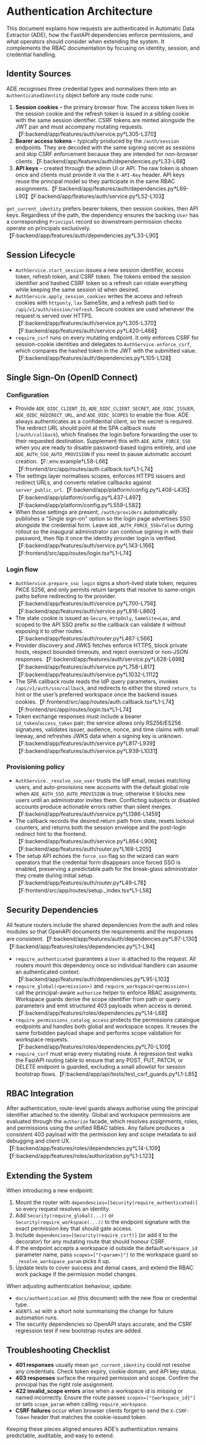 # Authentication Architecture

This document explains how requests are authenticated in Automatic Data Extractor (ADE), how the FastAPI dependencies enforce
permissions, and what operators should consider when extending the system. It complements the RBAC documentation by focusing on
identity, session, and credential handling.

## Identity Sources

ADE recognises three credential types and normalises them into an `AuthenticatedIdentity` object before any route code runs:

1. **Session cookies** – the primary browser flow. The access token lives in the session cookie and the refresh token is issued in
a sibling cookie with the same session identifier. CSRF tokens are minted alongside the JWT pair and must accompany mutating
requests.【F:backend/app/features/auth/service.py†L305-L370】
2. **Bearer access tokens** – typically produced by the `/auth/session` endpoints. They are decoded with the same signing secret as
sessions and skip CSRF enforcement because they are intended for non-browser clients.【F:backend/app/features/auth/dependencies.py†L33-L68】
3. **API keys** – created through the admin UI or API. The raw token is shown once and clients must provide it via the
`X-API-Key` header. API keys reuse the principal model so they participate in the same RBAC assignments.【F:backend/app/features/auth/dependencies.py†L69-L90】【F:backend/app/features/auth/service.py†L52-L103】

`get_current_identity` prefers bearer tokens, then session cookies, then API keys. Regardless of the path, the dependency
ensures the backing `User` has a corresponding `Principal` record so downstream permission checks operate on principals
exclusively.【F:backend/app/features/auth/dependencies.py†L33-L90】

## Session Lifecycle

* `AuthService.start_session` issues a new session identifier, access token, refresh token, and CSRF token. The tokens embed the
session identifier and hashed CSRF token so a refresh can rotate everything while keeping the same session id when desired.
* `AuthService.apply_session_cookies` writes the access and refresh cookies with `httponly`, `lax` SameSite, and a refresh path
tied to `/api/v1/auth/session/refresh`. Secure cookies are used whenever the request is served over HTTPS.【F:backend/app/features/auth/service.py†L305-L370】【F:backend/app/features/auth/service.py†L420-L468】
* `require_csrf` runs on every mutating endpoint. It only enforces CSRF for session-cookie identities and delegates to
`AuthService.enforce_csrf`, which compares the hashed token in the JWT with the submitted value.【F:backend/app/features/auth/dependencies.py†L105-L128】

## Single Sign-On (OpenID Connect)

### Configuration

* Provide `ADE_OIDC_CLIENT_ID`, `ADE_OIDC_CLIENT_SECRET`, `ADE_OIDC_ISSUER`, `ADE_OIDC_REDIRECT_URL`, and `ADE_OIDC_SCOPES` to enable the flow. ADE always authenticates as a confidential client, so the secret is required. The redirect URL should point at the SPA callback route (`/auth/callback`), which finalises the login before forwarding the user to their requested destination. Supplement this with `ADE_AUTH_FORCE_SSO` when you are ready to disable password-based logins entirely, and use `ADE_AUTH_SSO_AUTO_PROVISION` if you need to pause automatic account creation.【F:.env.example†L58-L66】【F:frontend/src/app/routes/auth.callback.tsx†L1-L74】
* The settings layer normalises scopes, enforces HTTPS issuers and redirect URLs, and converts relative callbacks against `server_public_url`.【F:backend/app/platform/config.py†L408-L435】【F:backend/app/platform/config.py†L437-L497】【F:backend/app/platform/config.py†L559-L582】
* When those settings are present, `/auth/providers` automatically publishes a "Single sign-on" option so the login page advertises SSO alongside the credential form. Leave `ADE_AUTH_FORCE_SSO=false` during rollout so the inaugural administrator can continue signing in with their password, then flip it once the identity provider login is verified.【F:backend/app/features/auth/service.py†L143-L166】【F:frontend/src/app/routes/login.tsx†L1-L74】

### Login flow

* `AuthService.prepare_sso_login` signs a short-lived state token, requires PKCE S256, and only permits return targets that resolve to same-origin paths before redirecting to the provider.【F:backend/app/features/auth/service.py†L700-L756】【F:backend/app/features/auth/service.py†L816-L860】
* The state cookie is issued as `Secure`, `HttpOnly`, `SameSite=Lax`, and scoped to the API SSO prefix so the callback can validate it without exposing it to other routes.【F:backend/app/features/auth/router.py†L487-L566】
* Provider discovery and JWKS fetches enforce HTTPS, block private hosts, respect bounded timeouts, and reject oversized or non-JSON responses.【F:backend/app/features/auth/service.py†L628-L698】【F:backend/app/features/auth/service.py†L758-L817】【F:backend/app/features/auth/service.py†L1032-L1112】
* The SPA callback route reads the IdP query parameters, invokes `/api/v1/auth/sso/callback`, and redirects to either the stored `return_to` hint or the user’s preferred workspace once the backend issues cookies.【F:frontend/src/app/routes/auth.callback.tsx†L1-L74】【F:frontend/src/app/routes/login.tsx†L1-L74】
* Token exchange responses must include a bearer `id_token`/`access_token` pair; the service allows only RS256/ES256 signatures, validates issuer, audience, nonce, and time claims with small leeway, and refreshes JWKS data when a signing key is unknown.【F:backend/app/features/auth/service.py†L817-L939】【F:backend/app/features/auth/service.py†L939-L1031】

### Provisioning policy

* `AuthService._resolve_sso_user` trusts the IdP email, reuses matching users, and auto-provisions new accounts with the default global role when `ADE_AUTH_SSO_AUTO_PROVISION` is true; otherwise it blocks new users until an administrator invites them. Conflicting subjects or disabled accounts produce actionable errors rather than silent merges.【F:backend/app/features/auth/service.py†L1386-L1459】
* The callback records the desired return path from state, resets lockout counters, and returns both the session envelope and the post-login redirect hint to the frontend.【F:backend/app/features/auth/service.py†L864-L906】【F:backend/app/features/auth/router.py†L168-L205】
* The setup API echoes the `force_sso` flag so the wizard can warn operators that the credential form disappears once forced SSO is enabled, preserving a predictable path for the break-glass administrator they create during initial setup.【F:backend/app/features/auth/router.py†L49-L78】【F:frontend/src/app/routes/setup._index.tsx†L1-L58】

## Security Dependencies

All feature routers include the shared dependencies from the auth and roles modules so that OpenAPI documents the
requirements and the responses are consistent.【F:backend/app/features/auth/dependencies.py†L87-L130】【F:backend/app/features/roles/dependencies.py†L1-L94】

* `require_authenticated` guarantees a `User` is attached to the request. All routers mount this dependency once so individual
handlers can assume an authenticated context.【F:backend/app/features/auth/dependencies.py†L95-L103】
* `require_global(<permission>)` and `require_workspace(<permission>)` call the principal-aware `authorize` helper to enforce
RBAC assignments. Workspace guards derive the scope identifier from path or query parameters and emit structured 403 payloads
when access is denied.【F:backend/app/features/roles/dependencies.py†L14-L68】
* `require_permissions_catalog_access` protects the permissions catalogue endpoints and handles both global and workspace
scopes. It reuses the same forbidden payload shape and performs scope validation for workspace requests.【F:backend/app/features/roles/dependencies.py†L70-L109】
* `require_csrf` must wrap every mutating route. A regression test walks the FastAPI routing table to ensure that any POST,
PUT, PATCH, or DELETE endpoint is guarded, excluding a small allowlist for session bootstrap flows.【F:backend/app/api/tests/test_csrf_guards.py†L1-L85】

## RBAC Integration

After authentication, route-level guards always authorise using the principal identifier attached to the identity. Global and
workspace permissions are evaluated through the `authorize` facade, which resolves assignments, roles, and permissions using the
unified RBAC tables. Any failure produces a consistent 403 payload with the permission key and scope metadata to aid debugging
and client UX.【F:backend/app/features/roles/dependencies.py†L14-L109】【F:backend/app/features/roles/authorization.py†L1-L123】

## Extending the System

When introducing a new endpoint:

1. Mount the router with `dependencies=[Security(require_authenticated)]` so every request resolves an identity.
2. Add `Security(require_global(...))` or `Security(require_workspace(...))` to the endpoint signature with the exact permission
key that should gate access.
3. Include `dependencies=[Security(require_csrf)]` (or add it to the decorator) for any mutating route that should honour CSRF.
4. If the endpoint accepts a workspace id outside the default `workspace_id` parameter name, pass `scopes=["{<param>}"]` to the
workspace guard so `_resolve_workspace_param` picks it up.
5. Update tests to cover success and denial cases, and extend the RBAC work package if the permission model changes.

When adjusting authentication behaviour, update:

* `docs/authentication.md` (this document) with the new flow or credential type.
* `AGENTS.md` with a short note summarising the change for future automation runs.
* The security dependencies so OpenAPI stays accurate, and the CSRF regression test if new bootstrap routes are added.

## Troubleshooting Checklist

* **401 responses** usually mean `get_current_identity` could not resolve any credentials. Check token expiry, cookie domain, and
API key status.
* **403 responses** surface the required permission and scope. Confirm the principal has the right role assignment.
* **422 invalid_scope errors** arise when a workspace id is missing or named incorrectly. Ensure the route passes
`scopes=["{workspace_id}"]` or sets `scope_param` when calling `require_workspace`.
* **CSRF failures** occur when browser clients forget to send the `X-CSRF-Token` header that matches the cookie-issued token.

Keeping these pieces aligned ensures ADE’s authentication remains predictable, auditable, and easy to extend.
